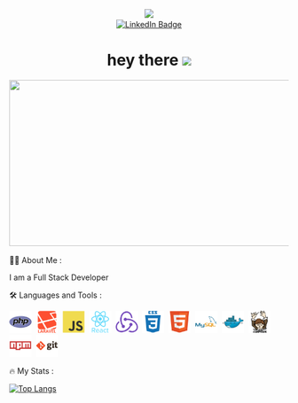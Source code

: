 
<div id="header" align="center">
  <img src="https://media.giphy.com/media/v1.Y2lkPTc5MGI3NjExdmRrcjVqMjY3cGMwcWdtNWppbGJ1bTVvYzN1dGM4YnRkMmhyZWpvZCZlcD12MV9pbnRlcm5hbF9naWZfYnlfaWQmY3Q9Zw/hpXdHPfFI5wTABdDx9/giphy.gif" width="300"/>
</div>


<div id="badges" align="center">
    <a href="/">
        <img src="https://img.shields.io/badge/LinkedIn-blue?style=for-the-badge&logo=linkedin&logoColor=white" alt="LinkedIn Badge"/>
    </a>
  <!--- <img src="https://komarev.com/ghpvc/?username=Miri988&style=flat-square&color=blue" alt=""/> -->
</div>



<h1 align="center">
  hey there
  <img src="https://media.giphy.com/media/hvRJCLFzcasrR4ia7z/giphy.gif" width="30px"/>
</h1>

<div align="center">
  <img src="https://media.giphy.com/media/dWesBcTLavkZuG35MI/giphy.gif" width="600" height="300"/>
</div>

:woman_technologist: About Me :


I am a Full Stack Developer 


:hammer_and_wrench: Languages and Tools :&nbsp;

<div>
    <img src="https://github.com/devicons/devicon/blob/master/icons/php/php-original.svg" title="PHP" alt="PHP" width="40" height="40"/>&nbsp;
    <img src="https://github.com/devicons/devicon/blob/master/icons/laravel/laravel-plain-wordmark.svg" title="Laravel" alt="Laravel" width="40" height="40"/>&nbsp;
    <img src="https://github.com/devicons/devicon/blob/master/icons/javascript/javascript-original.svg" title="JavaScript" alt="JavaScript" width="40" 
        height="40"/>&nbsp;
    <img src="https://github.com/devicons/devicon/blob/master/icons/react/react-original-wordmark.svg" title="React" alt="React" width="40" height="40"/>&nbsp;
    <img src="https://github.com/devicons/devicon/blob/master/icons/redux/redux-original.svg" title="Redux" alt="Redux " width="40" height="40"/>&nbsp;
    <img src="https://github.com/devicons/devicon/blob/master/icons/css3/css3-plain-wordmark.svg"  title="CSS3" alt="CSS" width="40" height="40"/>&nbsp;
    <img src="https://github.com/devicons/devicon/blob/master/icons/html5/html5-original.svg" title="HTML5" alt="HTML" width="40" height="40"/>&nbsp;
    <img src="https://github.com/devicons/devicon/blob/master/icons/mysql/mysql-original-wordmark.svg" title="MySQL"  alt="MySQL" width="40" height="40"/>&nbsp;
    <img src="https://github.com/devicons/devicon/blob/master/icons/docker/docker-original.svg" title="Docker"  alt="Docker" width="40" height="40"/>&nbsp;
    <img src="https://github.com/devicons/devicon/blob/master/icons/composer/composer-original.svg" title="Composer"  alt="Composer" width="40" height="40"/>&nbsp;
    <img src="https://github.com/devicons/devicon/blob/master/icons/npm/npm-original-wordmark.svg" title="npm"  alt="npm" width="40" height="40"/>&nbsp;
    <img src="https://github.com/devicons/devicon/blob/master/icons/git/git-original-wordmark.svg" title="Git" **alt="Git" width="40" height="40"/>
</div>

:fire: My Stats : &nbsp;


[![Top Langs](https://github-readme-stats.vercel.app/api/top-langs/?username=Miri988)](https://github.com/anuraghazra/github-readme-stats)

